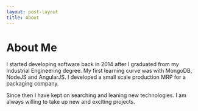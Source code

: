 ```yaml
---
layout: post-layout
title: About
---
```


# About Me

I started developing software back in 2014 after I graduated from my Industrial Engineering degree. My first learning curve was with MongoDB, NodeJS and AngularJS. I developed a small scale production MRP for a packaging company.

Since then I have kept on searching and leaning new technologies. I am always willing to take up new and exciting projects. 
